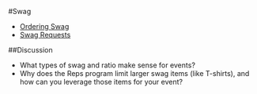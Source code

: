 #Swag


* [Ordering Swag](https://wiki.mozilla.org/ReMo/SOPs/Ordering_Swag#Step_3:_order_swag)
* [Swag Requests](https://wiki.mozilla.org/ReMo/SOPs/Swag_Requests)



##Discussion

* What types of swag and ratio make sense for events?
* Why does the Reps program limit larger swag items (like T-shirts), and how can you leverage those items for your event?
